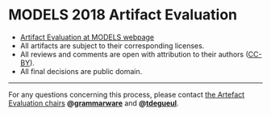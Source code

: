 # MODELS 2018 Artifact Evaluation

- [Artifact Evaluation at MODELS webpage](https://modelsconf2018.github.io/calls/artifact-evaluation/)
- All artifacts are subject to their corresponding licenses.
- All reviews and comments are open with attribution to their authors ([CC-BY](https://creativecommons.org/licenses/by/4.0/)).
- All final decisions are public domain.

______
For any questions concerning this process, please contact [the Artefact Evaluation chairs](models18aec@gmail.com) **@[grammarware](https://github.com/grammarware)** and **@[tdegueul](https://github.com/tdegueul)**.


